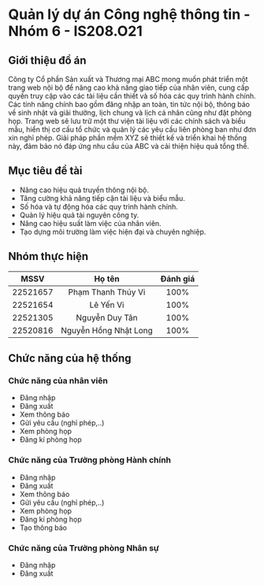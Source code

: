 # Quản lý dự án Công nghệ thông tin - Nhóm 6 - IS208.O21
## Giới thiệu đồ án
Công ty Cổ phần Sản xuất và Thương mại ABC mong muốn phát triển một trang web nội bộ để nâng cao khả năng giao tiếp của nhân viên, cung cấp quyền truy cập vào các tài liệu cần thiết và số hóa các quy trình hành chính. Các tính năng chính bao gồm đăng nhập an toàn, tin tức nội bộ, thông báo về sinh nhật và giải thưởng, lịch chung và lịch cá nhân cũng như đặt phòng họp. Trang web sẽ lưu trữ một thư viện tài liệu với các chính sách và biểu mẫu, hiển thị cơ cấu tổ chức và quản lý các yêu cầu liên phòng ban như đơn xin nghỉ phép. Giải pháp phần mềm XYZ sẽ thiết kế và triển khai hệ thống này, đảm bảo nó đáp ứng nhu cầu của ABC và cải thiện hiệu quả tổng thể.
## Mục tiêu đề tài
- Nâng cao hiệu quả truyền thông nội bộ.
- Tăng cường khả năng tiếp cận tài liệu và biểu mẫu.
- Số hóa và tự động hóa các quy trình hành chính.
- Quản lý hiệu quả tài nguyên công ty.
- Nâng cao hiệu suất làm việc của nhân viên.
- Tạo dựng môi trường làm việc hiện đại và chuyên nghiệp.
## Nhóm thực hiện
|    MSSV       |   Họ tên               |   Đánh giá   |
| ------------- |:----------------------:|:------------:|
| 22521657      | Phạm Thanh Thúy Vi     |  100%        |
| 22521654      | Lê Yến Vi              |  100%        |
| 22521305      | Nguyễn Duy Tân         |  100%        |
| 22520816      | Nguyễn Hồng Nhật Long  |  100%        |
## Chức năng của hệ thống
### Chức năng của nhân viên
- Đăng nhập
- Đăng xuất
- Xem thông báo
- Gửi yêu cầu (nghỉ phép,..)
- Xem phòng họp
- Đăng kí phòng họp
### Chức năng của Trưởng phòng Hành chính
- Đăng nhập
- Đăng xuất
- Xem thông báo
- Gửi yêu cầu (nghỉ phép,..)
- Xem phòng họp
- Đăng kí phòng họp
- Tạo thông báo
### Chức năng của Trưởng phòng Nhân sự
- Đăng nhập
- Đăng xuất

